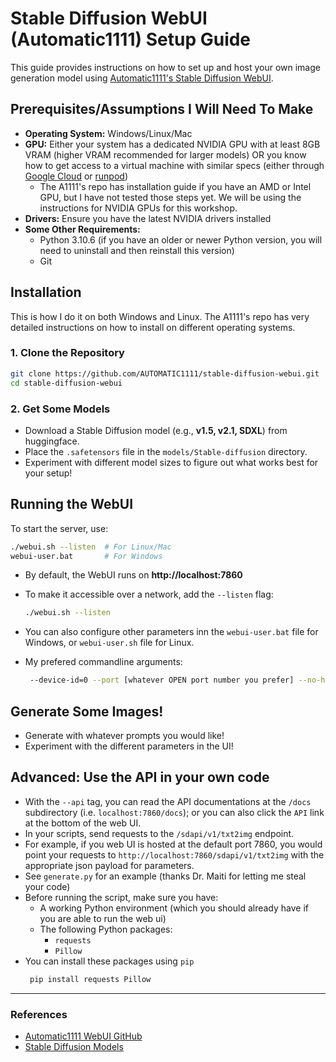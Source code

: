 # Stable Diffusion WebUI (Automatic1111) Setup Guide

This guide provides instructions on how to set up and host your own image generation model using [Automatic1111's Stable Diffusion WebUI](https://github.com/AUTOMATIC1111/stable-diffusion-webui).

## Prerequisites/Assumptions I Will Need To Make

- **Operating System:** Windows/Linux/Mac
- **GPU:** Either your system has a dedicated NVIDIA GPU with at least 8GB VRAM (higher VRAM recommended for larger models) OR you know how to get access to a virtual machine with similar specs (either through [Google Cloud](https://cloud.google.com/gpu) or [runpod](https://www.runpod.io/))
  - The A1111's repo has installation guide if you have an AMD or Intel GPU, but I have not tested those steps yet. We will be using the instructions for NVIDIA GPUs for this workshop.
- **Drivers:** Ensure you have the latest NVIDIA drivers installed
- **Some Other Requirements:**
  - Python 3.10.6 (if you have an older or newer Python version, you will need to uninstall and then reinstall this version)
  - Git

## Installation

This is how I do it on both Windows and Linux. The A1111's repo has very detailed instructions on how to install on different operating systems.

### 1. Clone the Repository
```sh
git clone https://github.com/AUTOMATIC1111/stable-diffusion-webui.git
cd stable-diffusion-webui
```

### 2. Get Some Models
- Download a Stable Diffusion model (e.g., **v1.5, v2.1, SDXL**) from huggingface.
- Place the `.safetensors` file in the `models/Stable-diffusion` directory.
- Experiment with different model sizes to figure out what works best for your setup!

## Running the WebUI
To start the server, use:
```sh
./webui.sh --listen  # For Linux/Mac
webui-user.bat       # For Windows
```
- By default, the WebUI runs on **http://localhost:7860**
- To make it accessible over a network, add the `--listen` flag:
  ```sh
  ./webui.sh --listen
  ```
- You can also configure other parameters inn the `webui-user.bat` file for Windows, or `webui-user.sh` file for Linux.

- My prefered commandline arguments:
   ```sh
    --device-id=0 --port [whatever OPEN port number you prefer] --no-half-vae --xformers --listen --api
   ```

## Generate Some Images!

- Generate with whatever prompts you would like!
- Experiment with the different parameters in the UI!

## Advanced: Use the API in your own code

- With the `--api` tag, you can read the API documentations at the `/docs` subdirectory (i.e. `localhost:7860/docs`); or you can also click the `API` link at the bottom of the web UI.
- In your scripts, send requests to the `/sdapi/v1/txt2img` endpoint.
- For example, if you web UI is hosted at the default port 7860, you would point your requests to `http://localhost:7860/sdapi/v1/txt2img` with the appropriate json payload for parameters.
- See `generate.py` for an example (thanks Dr. Maiti for letting me steal your code)
- Before running the script, make sure you have:
  - A working Python environment (which you should already have if you are able to run the web ui)
  - The following Python packages:
    - `requests`
    - `Pillow`
- You can install these packages using `pip`
   ```sh
    pip install requests Pillow
    ```

---

### References
- [Automatic1111 WebUI GitHub](https://github.com/AUTOMATIC1111/stable-diffusion-webui)
- [Stable Diffusion Models](https://huggingface.co/stabilityai)
